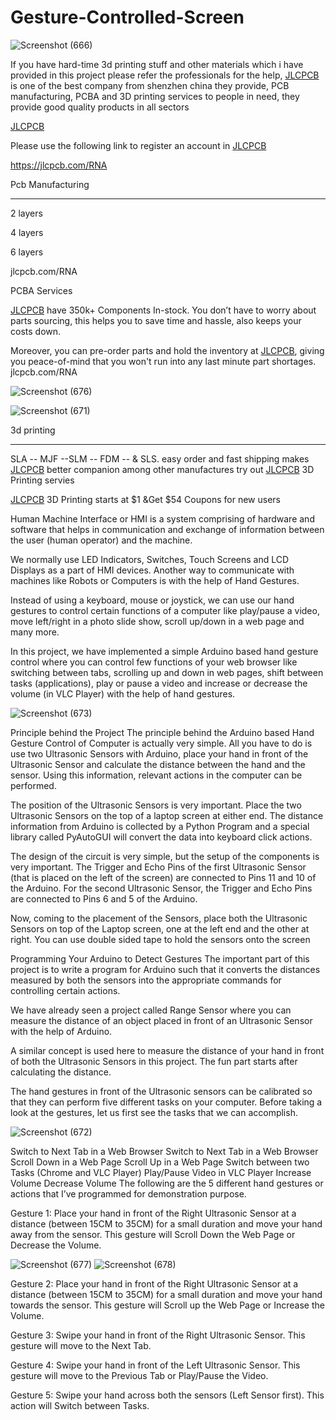 # Gesture-Controlled-Screen

![Screenshot (666)](https://user-images.githubusercontent.com/118633170/205702549-3584a4f0-ef92-49de-9f2c-5de11eb8e584.png)


If you have hard-time 3d printing stuff and other materials which i have provided in this project please refer the professionals for the help, [JLCPCB](https://jlcpcb.com/RNA) is one of the best company from shenzhen china they provide, PCB manufacturing, PCBA and 3D printing services to people in need, they provide good quality products in all sectors

[JLCPCB](https://jlcpcb.com/RNA)


Please use the following link to register an account in [JLCPCB](https://jlcpcb.com/RNA)

https://jlcpcb.com/RNA


Pcb Manufacturing

----------

2 layers

4 layers

6 layers

jlcpcb.com/RNA



PCBA Services

[JLCPCB](https://jlcpcb.com/RNA) have 350k+ Components In-stock. You don’t have to worry about parts sourcing, this helps you to save time and hassle, also keeps your costs down.

Moreover, you can pre-order parts and hold the inventory at [JLCPCB](https://jlcpcb.com/RNA), giving you peace-of-mind that you won't run into any last minute part shortages. jlcpcb.com/RNA

![Screenshot (676)](https://user-images.githubusercontent.com/118633170/205702603-40bb25b9-1952-4bdc-a6d6-3130aefd55fd.png)

![Screenshot (671)](https://user-images.githubusercontent.com/118633170/205702619-4b5dcc04-d549-463b-bf12-d520e3147224.png)

3d printing

-------------------

SLA -- MJF --SLM -- FDM -- & SLS. easy order and fast shipping makes [JLCPCB](https://jlcpcb.com/RNA) better companion among other manufactures try out [JLCPCB](https://jlcpcb.com/RNA) 3D Printing servies

[JLCPCB](https://jlcpcb.com/RNA) 3D Printing starts at $1 &Get $54 Coupons for new users



Human Machine Interface or HMI is a system comprising of hardware and software that helps in communication and exchange of information between the user (human operator) and the machine.

We normally use LED Indicators, Switches, Touch Screens and LCD Displays as a part of HMI devices. Another way to communicate with machines like Robots or Computers is with the help of Hand Gestures.

Instead of using a keyboard, mouse or joystick, we can use our hand gestures to control certain functions of a computer like play/pause a video, move left/right in a photo slide show, scroll up/down in a web page and many more.

In this project, we have implemented a simple Arduino based hand gesture control where you can control few functions of your web browser like switching between tabs, scrolling up and down in web pages, shift between tasks (applications), play or pause a video and increase or decrease the volume (in VLC Player) with the help of hand gestures.

![Screenshot (673)](https://user-images.githubusercontent.com/118633170/205702649-c73f3740-89ba-4c2e-9492-a8ddda48f0d9.png)


Principle behind the Project
The principle behind the Arduino based Hand Gesture Control of Computer is actually very simple. All you have to do is use two Ultrasonic Sensors with Arduino, place your hand in front of the Ultrasonic Sensor and calculate the distance between the hand and the sensor. Using this information, relevant actions in the computer can be performed.

The position of the Ultrasonic Sensors is very important. Place the two Ultrasonic Sensors on the top of a laptop screen at either end. The distance information from Arduino is collected by a Python Program and a special library called PyAutoGUI will convert the data into keyboard click actions.

The design of the circuit is very simple, but the setup of the components is very important. The Trigger and Echo Pins of the first Ultrasonic Sensor (that is placed on the left of the screen) are connected to Pins 11 and 10 of the Arduino. For the second Ultrasonic Sensor, the Trigger and Echo Pins are connected to Pins 6 and 5 of the Arduino.

Now, coming to the placement of the Sensors, place both the Ultrasonic Sensors on top of the Laptop screen, one at the left end and the other at right. You can use double sided tape to hold the sensors onto the screen

Programming Your Arduino to Detect Gestures
The important part of this project is to write a program for Arduino such that it converts the distances measured by both the sensors into the appropriate commands for controlling certain actions.

We have already seen a project called Range Sensor where you can measure the distance of an object placed in front of an Ultrasonic Sensor with the help of Arduino.

A similar concept is used here to measure the distance of your hand in front of both the Ultrasonic Sensors in this project. The fun part starts after calculating the distance.

The hand gestures in front of the Ultrasonic sensors can be calibrated so that they can perform five different tasks on your computer. Before taking a look at the gestures, let us first see the tasks that we can accomplish.

![Screenshot (672)](https://user-images.githubusercontent.com/118633170/205702658-4e37a940-2674-4063-8a61-9f5d8c3aa885.png)


Switch to Next Tab in a Web Browser
Switch to Next Tab in a Web Browser
Scroll Down in a Web Page
Scroll Up in a Web Page
Switch between two Tasks (Chrome and VLC Player)
Play/Pause Video in VLC Player
Increase Volume
Decrease Volume
The following are the 5 different hand gestures or actions that I’ve programmed for demonstration purpose.

Gesture 1: Place your hand in front of the Right Ultrasonic Sensor at a distance (between 15CM to 35CM) for a small duration and move your hand away from the sensor. This gesture will Scroll Down the Web Page or Decrease the Volume.

![Screenshot (677)](https://user-images.githubusercontent.com/118633170/205702695-53eb6aa3-0b80-4ff6-90ab-8e4c63e510df.png)
![Screenshot (678)](https://user-images.githubusercontent.com/118633170/205702703-a52bdf06-ae08-465a-a82d-702dbf19c5a1.png)


Gesture 2: Place your hand in front of the Right Ultrasonic Sensor at a distance (between 15CM to 35CM) for a small duration and move your hand towards the sensor. This gesture will Scroll up the Web Page or Increase the Volume.

Gesture 3: Swipe your hand in front of the Right Ultrasonic Sensor. This gesture will move to the Next Tab.

Gesture 4: Swipe your hand in front of the Left Ultrasonic Sensor. This gesture will move to the Previous Tab or Play/Pause the Video.

Gesture 5: Swipe your hand across both the sensors (Left Sensor first). This action will Switch between Tasks.
